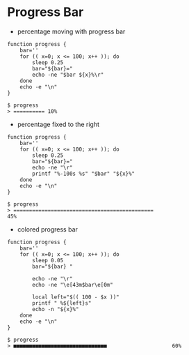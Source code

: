 # Progress Bar

* percentage moving with progress bar

```
function progress {
    bar=''
    for (( x=0; x <= 100; x++ )); do
        sleep 0.25
        bar="${bar}="
        echo -ne "$bar ${x}%\r"
    done
    echo -e "\n"
}
```

```
$ progress
> ========== 10%
```

* percentage fixed to the right

```
function progress {
    bar=''
    for (( x=0; x <= 100; x++ )); do
        sleep 0.25
        bar="${bar}="
        echo -ne "\r"
        printf "%-100s %s" "$bar" "${x}%"
    done
    echo -e "\n"
}
```

```
$ progress
> =============================================                                                       45%
```

* colored progress bar

```
function progress {
    bar=''
    for (( x=0; x <= 100; x++ )); do
        sleep 0.05
        bar="${bar} "

        echo -ne "\r"
        echo -ne "\e[43m$bar\e[0m"

        local left="$(( 100 - $x ))"
        printf " %${left}s"
        echo -n "${x}%"
    done
    echo -e "\n"
}
```

```
$ progress
> ■■■■■■■■■■■■■■■■■■■■■■■■■■■■■■                     60%
```